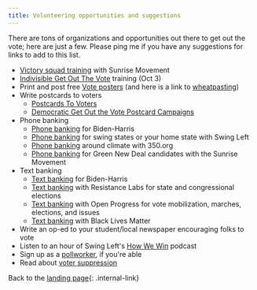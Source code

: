 ```yaml
---
title: Volunteering opportunities and suggestions
---
```


There are tons of organizations and opportunities out there to get out the vote; here are just a few. Please ping me if you have any suggestions for links to add to this list.

+ [Victory squad training](https://postcards.sunrisemovement.org/) with Sunrise Movement
+ [Indivisible Get Out The Vote](https://act.indivisible.org/go/513441?t=5&akid=67282%2E2929391%2EVX_gLN) training (Oct 3)
+ Print and post free [Vote posters](https://www.yourvotecampaign.com/downloads) (and here is a link to [wheatpasting](https://crimethinc.com/2017/07/18/a-field-guide-to-wheatpasting-everything-you-need-to-know-to-blanket-the-world-in-posters))
+ Write postcards to voters
    - [Postcards To Voters](https://postcardstovoters.org/postcards/) 
    - [Democratic Get Out the Vote Postcard Campaigns](https://docs.google.com/document/u/1/d/e/2PACX-1vTd9UmW__Zqj89o4Df8qYhLOK5dimPxreYvGhM97wZ-l2Cj8DcfRD3a-JAJrQbgiIaB3kKOj525G9ul/pub) 
+ Phone banking
    + [Phone banking](https://www.mobilize.us/joebiden/) for Biden-Harris
    + [Phone banking](https://swingleft.org/) for swing states or your home state with Swing Left
    + [Phone banking](https://act.350.org/go/212663?aktmid=tm4915495.EwCjwv&akid=a22330370.3000156.wflPtj&t=1&source=conf) around climate with 350.org
    + [Phone banking](https://www.sunrisemovement.org/campaign/phone-banking/) for Green New Deal candidates with the Sunrise Movement
+ Text banking
    + [Text banking](https://www.mobilize.us/2020victory/event/293967/) for Biden-Harris
    + [Text banking](https://resistancelabs.com/) with Resistance Labs for state and congressional elections
    + [Text banking](https://www.openprogress.com/text-troop) with Open Progress for vote mobilization, marches, elections, and issues
    + [Text banking](https://docs.google.com/forms/d/1hSLgv-0KVTFcJcuIi-mGoqHq5EclnhSG4o5eCtnu0D4/viewform?edit_requested=true&fbzx=5356461926323172696) with Black Lives Matter
+ Write an op-ed to your student/local newspaper encouraging folks to vote
+ Listen to an hour of Swing Left's [How We Win](https://swingleft.org/podcast) podcast
+ Sign up as a [pollworker](https://www.powerthepolls.org/?source=indivisible), if you're able
+ Read about  [voter suppression](https://www.democracydocket.com/)

Back to the [landing page](/PoliticalActionOct2020/landingpage){: .internal-link}